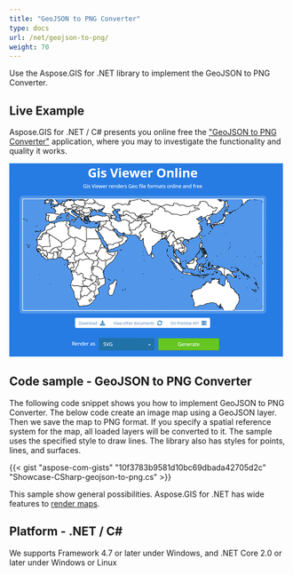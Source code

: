 ```yaml
---
title: "GeoJSON to PNG Converter"
type: docs
url: /net/geojson-to-png/
weight: 70
---
```


Use the Aspose.GIS for .NET library to implement the GeoJSON to PNG Converter.

## **Live Example**

Aspose.GIS for .NET / C# presents you online free the ["GeoJSON to PNG Converter"](https://products.aspose.app/gis/viewer/geojson-to-png) application, where you may to investigate the functionality and quality it works.

![GeoJSON to PNG Converter App](viewer.png)

## **Code sample - GeoJSON to PNG Converter**

The following code snippet shows you how to implement GeoJSON to PNG Converter. The below code create an image map using a GeoJSON layer. Then we save the map to PNG format. If you specify a spatial reference system for the map, all loaded layers will be converted to it. 
The sample uses the specified style to draw lines. The library also has styles for points, lines, and surfaces.

{{< gist "aspose-com-gists" "10f3783b9581d10bc69dbada42705d2c" "Showcase-CSharp-geojson-to-png.cs" >}}

This sample show general possibilities. Aspose.GIS for .NET has wide features to [render maps](https://docs.aspose.com/gis/net/map-rendering/).

## **Platform - .NET / C#**

We supports Framework 4.7 or later under Windows, and .NET Core 2.0 or later under Windows or Linux
